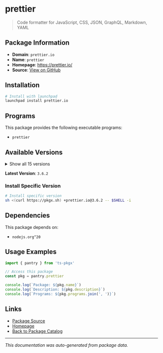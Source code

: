 # prettier

> Code formatter for JavaScript, CSS, JSON, GraphQL, Markdown, YAML

## Package Information

- **Domain**: `prettier.io`
- **Name**: `prettier`
- **Homepage**: https://prettier.io/
- **Source**: [View on GitHub](https://github.com/pkgxdev/pantry/tree/main/projects/prettier.io/package.yml)

## Installation

```bash
# Install with launchpad
launchpad install prettier.io
```

## Programs

This package provides the following executable programs:

- `prettier`

## Available Versions

<details>
<summary>Show all 15 versions</summary>

- `3.6.2`, `3.6.1`, `3.6.0`, `3.5.3`, `3.5.2`
- `3.5.1`, `3.5.0`, `3.4.2`, `3.4.1`, `3.4.0`
- `3.3.3`, `3.3.2`, `3.3.1`, `3.3.0`, `3.2.5`

</details>

**Latest Version**: `3.6.2`

### Install Specific Version

```bash
# Install specific version
sh <(curl https://pkgx.sh) +prettier.io@3.6.2 -- $SHELL -i
```

## Dependencies

This package depends on:

- `nodejs.org^20`

## Usage Examples

```typescript
import { pantry } from 'ts-pkgx'

// Access this package
const pkg = pantry.prettier

console.log(`Package: ${pkg.name}`)
console.log(`Description: ${pkg.description}`)
console.log(`Programs: ${pkg.programs.join(', ')}`)
```

## Links

- [Package Source](https://github.com/pkgxdev/pantry/tree/main/projects/prettier.io/package.yml)
- [Homepage](https://prettier.io/)
- [Back to Package Catalog](../../package-catalog.md)

---

*This documentation was auto-generated from package data.*
